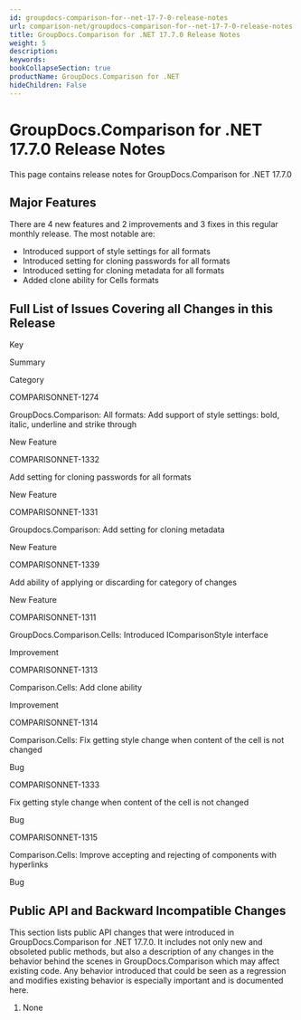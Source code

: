 ```yaml
---
id: groupdocs-comparison-for--net-17-7-0-release-notes
url: comparison-net/groupdocs-comparison-for--net-17-7-0-release-notes
title: GroupDocs.Comparison for .NET 17.7.0 Release Notes
weight: 5
description: 
keywords: 
bookCollapseSection: true
productName: GroupDocs.Comparison for .NET
hideChildren: False
---
```


# GroupDocs.Comparison for .NET 17.7.0 Release Notes


This page contains release notes for GroupDocs.Comparison for .NET 17.7.0

## Major Features

There are 4 new features and 2 improvements and 3 fixes in this regular monthly release. The most notable are:

*   Introduced support of style settings for all formats
*   Introduced setting for cloning passwords for all formats
*   Introduced setting for cloning metadata for all formats
*   Added clone ability for Cells formats

## Full List of Issues Covering all Changes in this Release

Key

Summary

Category

COMPARISONNET-1274

GroupDocs.Comparison: All formats: Add support of style settings: bold, italic, underline and strike through

New Feature

COMPARISONNET-1332

Add setting for cloning passwords for all formats

New Feature

COMPARISONNET-1331

Groupdocs.Comparison: Add setting for cloning metadata

New Feature

COMPARISONNET-1339

Add ability of applying or discarding for category of changes

New Feature

COMPARISONNET-1311

GroupDocs.Comparison.Cells: Introduced IComparisonStyle interface

Improvement

COMPARISONNET-1313

Comparison.Cells: Add clone ability

Improvement

COMPARISONNET-1314

Comparison.Cells: Fix getting style change when content of the cell is not changed

Bug

COMPARISONNET-1333

Fix getting style change when content of the cell is not changed

Bug

COMPARISONNET-1315

Comparison.Cells: Improve accepting and rejecting of components with hyperlinks

Bug

## Public API and Backward Incompatible Changes

This section lists public API changes that were introduced in GroupDocs.Comparison for .NET 17.7.0. It includes not only new and obsoleted public methods, but also a description of any changes in the behavior behind the scenes in GroupDocs.Comparison which may affect existing code. Any behavior introduced that could be seen as a regression and modifies existing behavior is especially important and is documented here.

1.  None
    

